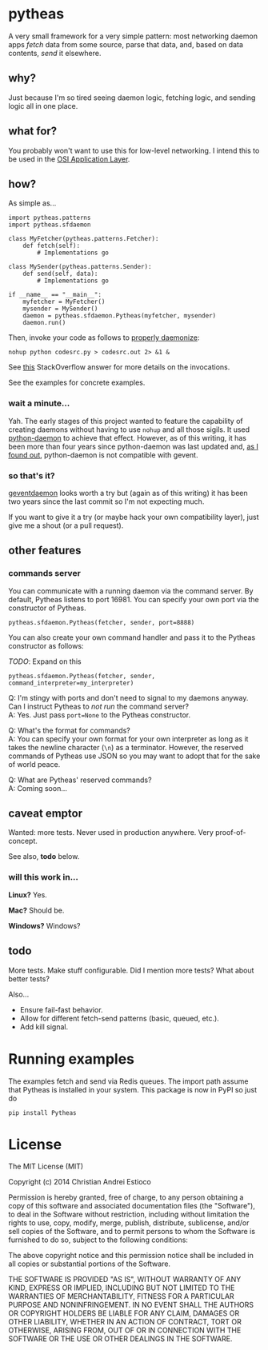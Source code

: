 # pytheas

A very small framework for a very simple pattern: most networking daemon apps
_fetch_ data from some source, parse that data, and, based on data contents,
_send_ it elsewhere.

## why?

Just because I'm so tired seeing daemon logic, fetching logic, and sending logic
all in one place.

## what for?

You probably won't want to use this for low-level networking. I intend this to
be used in the [OSI Application Layer](http://en.wikipedia.org/wiki/Application_layer).

## how?

As simple as...

    import pytheas.patterns
    import pytheas.sfdaemon

    class MyFetcher(pytheas.patterns.Fetcher):
        def fetch(self):
            # Implementations go

    class MySender(pytheas.patterns.Sender):
        def send(self, data):
            # Implementations go

    if __name__ == "__main__":
        myfetcher = MyFetcher()
        mysender = MySender()
        daemon = pytheas.sfdaemon.Pytheas(myfetcher, mysender)
        daemon.run()

Then, invoke your code as follows to [properly daemonize](http://legacy.python.org/dev/peps/pep-3143/#correct-daemon-behaviour):
    
    nohup python codesrc.py > codesrc.out 2> &1 &

See [this](http://stackoverflow.com/a/2423550/777225) StackOverflow answer for
more details on the invocations.

See the examples for concrete examples.

### wait a minute...

Yah. The early stages of this project wanted to feature the capability of creating
daemons without having to use `nohup` and all those sigils. It used
[python-daemon](https://pypi.python.org/pypi/python-daemon/1.5.5) to achieve that
effect. However, as of this writing, it has been more than four years since
python-daemon was last updated and,
[as I found out](https://github.com/skytreader/pytheas/commit/26b26fa1bc56bd66c7b8fc01715bf84d1e3ffb5f),
python-daemon is not compatible with gevent.

### so that's it?

[geventdaemon](https://github.com/gwik/geventdaemon) looks worth a try but
(again as of this writing) it has been two years since the last commit so I'm
not expecting much.

If you want to give it a try (or maybe hack your own compatibility layer), just
give me a shout (or a pull request).

## other features

### commands server

You can communicate with a running daemon via the command server. By default,
Pytheas listens to port 16981. You can specify your own port via the constructor
of Pytheas.

    pytheas.sfdaemon.Pytheas(fetcher, sender, port=8888)

You can also create your own command handler and pass it to the Pytheas
constructor as follows:

_TODO_: Expand on this

    pytheas.sfdaemon.Pytheas(fetcher, sender, command_interpreter=my_interpreter)

Q: I'm stingy with ports and don't need to signal to my daemons anyway. Can I
instruct Pytheas to _not run_ the command server?  
A: Yes. Just pass `port=None` to the Pytheas constructor.

Q: What's the format for commands?  
A: You can specify your own format for your own interpreter as long as it takes
the newline character (`\n`) as a terminator. However, the reserved commands of
Pytheas use JSON so you may want to adopt that for the sake of world peace.

Q: What are Pytheas' reserved commands?  
A: Coming soon...

## caveat emptor

Wanted: more tests. Never used in production anywhere. Very proof-of-concept.

See also, **todo** below.

### will this work in...

**Linux?** Yes.

**Mac?** Should be.

**Windows?** Windows?

## todo

More tests. Make stuff configurable. Did I mention more tests? What about better
tests?

Also...

  - Ensure fail-fast behavior.
  - Allow for different fetch-send patterns (basic, queued, etc.).
  - Add kill signal.

# Running examples

The examples fetch and send via Redis queues. The import path assume that Pytheas
is installed in your system. This package is now in PyPI so just do

    pip install Pytheas

# License

The MIT License (MIT)

Copyright (c) 2014 Christian Andrei Estioco

Permission is hereby granted, free of charge, to any person obtaining a copy
of this software and associated documentation files (the "Software"), to deal
in the Software without restriction, including without limitation the rights
to use, copy, modify, merge, publish, distribute, sublicense, and/or sell
copies of the Software, and to permit persons to whom the Software is
furnished to do so, subject to the following conditions:

The above copyright notice and this permission notice shall be included in all
copies or substantial portions of the Software.

THE SOFTWARE IS PROVIDED "AS IS", WITHOUT WARRANTY OF ANY KIND, EXPRESS OR
IMPLIED, INCLUDING BUT NOT LIMITED TO THE WARRANTIES OF MERCHANTABILITY,
FITNESS FOR A PARTICULAR PURPOSE AND NONINFRINGEMENT. IN NO EVENT SHALL THE
AUTHORS OR COPYRIGHT HOLDERS BE LIABLE FOR ANY CLAIM, DAMAGES OR OTHER
LIABILITY, WHETHER IN AN ACTION OF CONTRACT, TORT OR OTHERWISE, ARISING FROM,
OUT OF OR IN CONNECTION WITH THE SOFTWARE OR THE USE OR OTHER DEALINGS IN THE
SOFTWARE.
